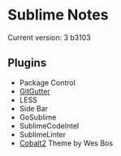 Sublime Notes
===

Current version: 3 b3103

Plugins
---

* Package Control  
* [GitGutter](https://github.com/jisaacks/GitGutter)  
* LESS  
* Side Bar  
* GoSublime  
* SublimeCodeIntel  
* SublimeLinter  
* [Cobalt2](https://github.com/wesbos/Cobalt2-iterm) Theme by Wes Bos  
